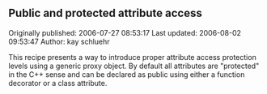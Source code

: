 ## Public and protected attribute access

Originally published: 2006-07-27 08:53:17
Last updated: 2006-08-02 09:53:47
Author: kay schluehr

This recipe presents a way to introduce proper attribute access protection levels using a generic proxy object. By default all attributes are "protected" in the C++ sense and can be declared as public using either a function decorator or a class attribute.